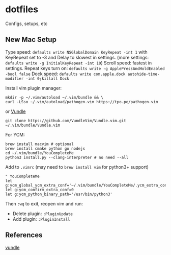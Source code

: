 # dotfiles
Configs, setups, etc

## New Mac Setup
Type speed: `defaults write NSGlobalDomain KeyRepeat -int 1` with KeyRepeat set to -3 and Delay to slowest in settings. (more settings: `defaults write -g InitialKeyRepeat -int 10`)
Scroll speed: fastest in settings.
Repeat keys turn on: `defaults write -g ApplePressAndHoldEnabled -bool false`
Dock speed: `defaults write com.apple.dock autohide-time-modifier -int 0;killall Dock`

Install vim plugin manager:
```
mkdir -p ~/.vim/autoload ~/.vim/bundle && \
curl -LSso ~/.vim/autoload/pathogen.vim https://tpo.pe/pathogen.vim
```
or [Vundle](https://github.com/VundleVim/Vundle.vim)
```
git clone https://github.com/VundleVim/Vundle.vim.git ~/.vim/bundle/Vundle.vim
```
For YCM:
```
brew install macvim # optional 
brew install cmake python go nodejs
cd ~/.vim/bundle/YouCompleteMe
python3 install.py --clang-interpreter # no need --all
```
Add to `.vimrc` (may need to `brew install vim` for python3+ support)
```
" YouCompleteMe
let g:ycm_global_ycm_extra_conf='~/.vim/bundle/YouCompleteMe/.ycm_extra_conf.py'
let g:ycm_confirm_extra_conf=0
let g:ycm_python_binary_path='/usr/bin/python3'
```
Then `:wq` to exit, reopen vim and run:
- Delete plugin: `:PluginUpdate`
- Add plugin: `:PluginInstall`

## References
[vundle](https://www.jianshu.com/p/f0513d18742a)
